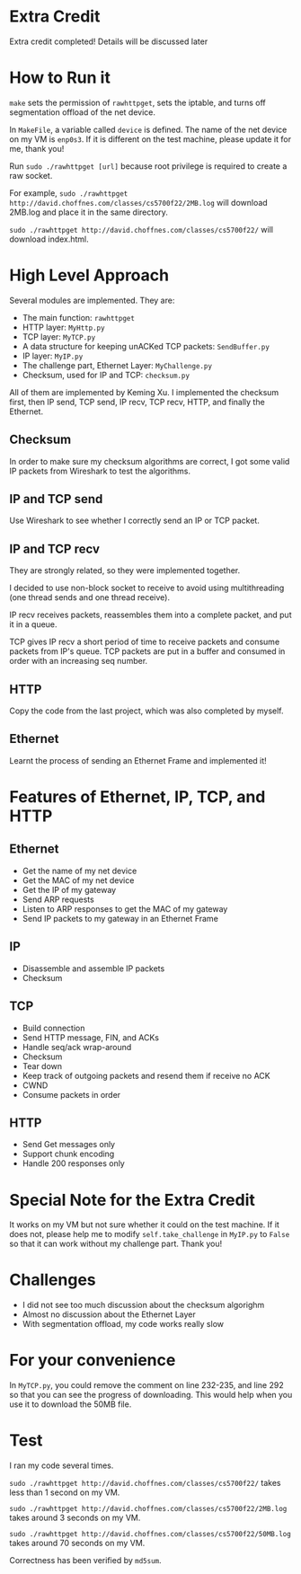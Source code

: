 # Extra Credit

Extra credit completed! Details will be discussed later


# How to Run it

`make` sets the permission of `rawhttpget`, sets the iptable, and turns off segmentation offload of the net device.

In `MakeFile`, a variable called `device` is defined. The name of the net device on my VM is `enp0s3`. If it is different on the test machine, please update it for me, thank you!

Run `sudo ./rawhttpget [url]` because root privilege is required to create a raw socket.

For example, `sudo ./rawhttpget http://david.choffnes.com/classes/cs5700f22/2MB.log` will download 2MB.log and place it in the same directory.

`sudo ./rawhttpget http://david.choffnes.com/classes/cs5700f22/` will download index.html.

# High Level Approach

Several modules are implemented. They are:

- The main function: `rawhttpget`
- HTTP layer: `MyHttp.py`
- TCP layer: `MyTCP.py`
- A data structure for keeping unACKed TCP packets: `SendBuffer.py`
- IP layer: `MyIP.py`
- The challenge part, Ethernet Layer: `MyChallenge.py`
- Checksum, used for IP and TCP: `checksum.py`

All of them are implemented by Keming Xu. I implemented the checksum first, then IP send, TCP send, IP recv, TCP recv, HTTP, and finally the Ethernet.

## Checksum
In order to make sure my checksum algorithms are correct, I got some valid IP packets from Wireshark to test the algorithms.

## IP and TCP send
Use Wireshark to see whether I correctly send an IP or TCP packet.

## IP and TCP recv
They are strongly related, so they were implemented together.

I decided to use non-block socket to receive to avoid using multithreading (one thread sends and one thread receive).

IP recv receives packets, reassembles them into a complete packet, and put it in a queue.

TCP gives IP recv a short period of time to receive packets and consume packets from IP's queue. TCP packets are put in a buffer and consumed in order with an increasing seq number.

## HTTP
Copy the code from the last project, which was also completed by myself.

## Ethernet
Learnt the process of sending an Ethernet Frame and implemented it!

# Features of Ethernet, IP, TCP, and HTTP

## Ethernet
- Get the name of my net device
- Get the MAC of my net device
- Get the IP of my gateway
- Send ARP requests
- Listen to ARP responses to get the MAC of my gateway
- Send IP packets to my gateway in an Ethernet Frame

## IP
- Disassemble and assemble IP packets
- Checksum

## TCP
- Build connection
- Send HTTP message, FIN, and ACKs
- Handle seq/ack wrap-around
- Checksum
- Tear down
- Keep track of outgoing packets and resend them if receive no ACK
- CWND
- Consume packets in order

## HTTP
- Send Get messages only
- Support chunk encoding
- Handle 200 responses only

# Special Note for the Extra Credit
It works on my VM but not sure whether it could on the test machine. If it does not, please help me to modify `self.take_challenge` in `MyIP.py` to `False` so that it can work without my challenge part. Thank you!


# Challenges
- I did not see too much discussion about the checksum algorighm
- Almost no discussion about the Ethernet Layer
- With segmentation offload, my code works really slow

# For your convenience

In `MyTCP.py`, you could remove the comment on line 232-235, and line 292 so that you can see the progress of downloading. This would help when you use it to download the 50MB file.


# Test

I ran my code several times. 

`sudo ./rawhttpget http://david.choffnes.com/classes/cs5700f22/`
takes less than 1 second on my VM.

`sudo ./rawhttpget http://david.choffnes.com/classes/cs5700f22/2MB.log`
takes around 3 seconds on my VM.

`sudo ./rawhttpget http://david.choffnes.com/classes/cs5700f22/50MB.log`
takes around 70 seconds on my VM.

Correctness has been verified by `md5sum`.


